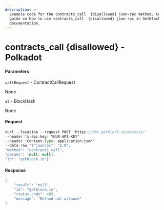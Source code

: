 ```yaml
---
description: >-
  Example code for the contracts_call  {disallowed} json-rpc method. Сomplete
  guide on how to use contracts_call  {disallowed} json-rpc in GetBlock.io Web3
  documentation.
---
```


# contracts\_call {disallowed} - Polkadot

#### Parameters

`callRequest` - ContractCallRequest

None

`at` - BlockHash

None

#### Request

```java
curl --location --request POST 'https://dot.getblock.io/mainnet/' 
--header 'x-api-key: YOUR-API-KEY' 
--header 'Content-Type: application/json' 
--data-raw '{"jsonrpc": "2.0",
"method": "contracts_call",
"params": [null, null],
"id": "getblock.io"}'
```

#### Response

```java
{
    "result": "null",
    "id": "getblock.io",
    "status_code": 405,
    "message": "Method not allowed"
}
```
